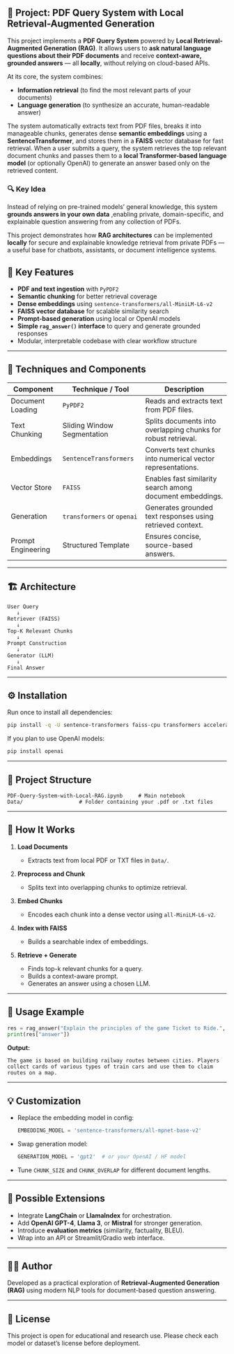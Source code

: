 

## 🧠 **Project: PDF Query System with Local Retrieval-Augmented Generation**

This project implements a **PDF Query System** powered by **Local Retrieval-Augmented Generation (RAG)**.
It allows users to **ask natural language questions about their PDF documents** and receive **context-aware, grounded answers** — all **locally**, without relying on cloud-based APIs.

At its core, the system combines:

* **Information retrieval** (to find the most relevant parts of your documents)
* **Language generation** (to synthesize an accurate, human-readable answer)

The system automatically extracts text from PDF files, breaks it into manageable chunks, generates dense **semantic embeddings** using a **SentenceTransformer**, and stores them in a **FAISS** vector database for fast retrieval.
When a user submits a query, the system retrieves the top relevant document chunks and passes them to a **local Transformer-based language model** (or optionally OpenAI) to generate an answer based only on the retrieved content.

### 🔍 Key Idea

Instead of relying on pre-trained models’ general knowledge, this system **grounds answers in your own data**  ,enabling private, domain-specific, and explainable question answering from any collection of PDFs.

This project demonstrates how **RAG architectures** can be implemented **locally** for secure and explainable knowledge retrieval from private PDFs — a useful base for chatbots, assistants, or document intelligence systems.

## 🚀 Key Features
- **PDF and text ingestion** with `PyPDF2`  
- **Semantic chunking** for better retrieval coverage  
- **Dense embeddings** using `sentence-transformers/all-MiniLM-L6-v2`  
- **FAISS vector database** for scalable similarity search  
- **Prompt-based generation** using local or OpenAI models  
- **Simple `rag_answer()` interface** to query and generate grounded responses  
- Modular, interpretable codebase with clear workflow structure

---

## 🧩 Techniques and Components

| Component | Technique / Tool | Description |
|------------|------------------|--------------|
| Document Loading | `PyPDF2` | Reads and extracts text from PDF files. |
| Text Chunking | Sliding Window Segmentation | Splits documents into overlapping chunks for robust retrieval. |
| Embeddings | `SentenceTransformers` | Converts text chunks into numerical vector representations. |
| Vector Store | `FAISS` | Enables fast similarity search among document embeddings. |
| Generation | `transformers` or `openai` | Generates grounded text responses using retrieved context. |
| Prompt Engineering | Structured Template | Ensures concise, source-based answers. |

---

## 🏗️ Architecture

```text
User Query
   ↓
Retriever (FAISS)
   ↓
Top-K Relevant Chunks
   ↓
Prompt Construction
   ↓
Generator (LLM)
   ↓
Final Answer
````

---

## ⚙️ Installation

Run once to install all dependencies:

```bash
pip install -q -U sentence-transformers faiss-cpu transformers accelerate datasets tiktoken PyPDF2
```

If you plan to use OpenAI models:

```bash
pip install openai
```

---

## 📂 Project Structure

```
PDF-Query-System-with-Local-RAG.ipynb     # Main notebook
Data/                  # Folder containing your .pdf or .txt files
```

---

## 🧠 How It Works

1. **Load Documents**

   * Extracts text from local PDF or TXT files in `Data/`.
2. **Preprocess and Chunk**

   * Splits text into overlapping chunks to optimize retrieval.
3. **Embed Chunks**

   * Encodes each chunk into a dense vector using `all-MiniLM-L6-v2`.
4. **Index with FAISS**

   * Builds a searchable index of embeddings.
5. **Retrieve + Generate**

   * Finds top-k relevant chunks for a query.
   * Builds a context-aware prompt.
   * Generates an answer using a chosen LLM.

---

## 🧪 Usage Example

```python
res = rag_answer("Explain the principles of the game Ticket to Ride.", top_k=3)
print(res["answer"])
```

**Output:**

```
The game is based on building railway routes between cities. Players collect cards of various types of train cars and use them to claim routes on a map.
```

---

## 💡 Customization

* Replace the embedding model in config:

  ```python
  EMBEDDING_MODEL = 'sentence-transformers/all-mpnet-base-v2'
  ```
* Swap generation model:

  ```python
  GENERATION_MODEL = 'gpt2'  # or your OpenAI / HF model
  ```
* Tune `CHUNK_SIZE` and `CHUNK_OVERLAP` for different document lengths.

---

## 🔮 Possible Extensions

* Integrate **LangChain** or **LlamaIndex** for orchestration.
* Add **OpenAI GPT-4**, **Llama 3**, or **Mistral** for stronger generation.
* Introduce **evaluation metrics** (similarity, factuality, BLEU).
* Wrap into an API or Streamlit/Gradio  web interface.

---

## 🧑‍💻 Author

Developed as a practical exploration of **Retrieval-Augmented Generation (RAG)** using modern NLP tools for document-based question answering.

---

## 📜 License

This project is open for educational and research use.
Please check each model or dataset’s license before deployment.

